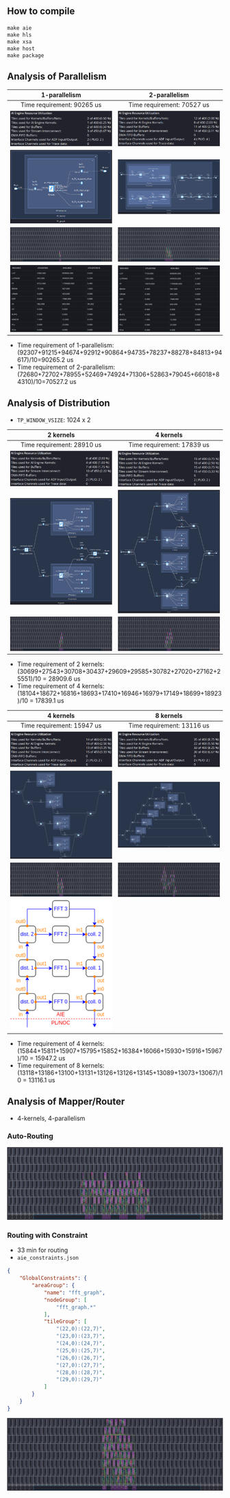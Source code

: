 ## How to compile
```
make aie
make hls
make xsa
make host
make package
```

## Analysis of Parallelism
| 1-parallelism | 2-parallelism |
| :---: | :---: |
| Time requirement: 90265 us | Time requirement: 70527 us |
| ![](./imp_result/paral_analysis/AIE_util_1_paral.png) | ![](./imp_result/paral_analysis/AIE_util_2_paral.png) | 
| ![](./imp_result/paral_analysis/graph_1_paral.png) | ![](./imp_result/paral_analysis/graph_2_paral.png) | 
| ![](./imp_result/paral_analysis/array_1_paral.png) | ![](./imp_result/paral_analysis/array_2_paral.png) | 
| ![](./imp_result/paral_analysis/PL_util_1_paral.png) | ![](./imp_result/paral_analysis/PL_util_2_paral.png) | 
* Time requirement of 1-parallelism: (92307+91215+94674+92912+90864+94735+78237+88278+84813+94617)/10=90265.2 us 
* Time requirement of 2-parallelism: (72680+72702+78955+52469+74924+71306+52863+79045+66018+84310)/10=70527.2 us

## Analysis of Distribution
* `TP_WINDOW_VSIZE`: 1024 x 2

| 2 kernels | 4 kernels |
| :---: | :---: |
| Time requirement: 28910 us | Time requirement: 17839 us |
| ![](./imp_result/dist_analysis/AIE_util_2_kn.png) | ![](./imp_result/dist_analysis/AIE_util_4_kn.png) |
| ![](./imp_result/dist_analysis/graph_2_kn.png) | ![](./imp_result/dist_analysis/graph_4_kn.png) |
| ![](./imp_result/dist_analysis/array_2_kn.png) | ![](./imp_result/dist_analysis/array_4_kn.png) |
* Time requirement of 2 kernels: (30699+27543+30708+30437+29609+29585+30782+27020+27162+25551)/10 = 28909.6 us
* Time requirement of 4 kernels: (18104+18672+16816+18693+17410+16946+16979+17149+18699+18923)/10 = 17839.1 us

| 4 kernels | 8 kernels |
| :---: | :---: |
| Time requirement: 15947 us | Time requirement: 13116 us |
| ![](./imp_result/dist_analysis/aie_util_4_kn_acc.png) | ![](./imp_result/dist_analysis/aie_util_8_kn_acc.png) |
| ![](./imp_result/dist_analysis/graph_4_kn_acc.png) | ![](./imp_result/dist_analysis/graph_8_kn_acc.png) |
| ![](./imp_result/dist_analysis/array_4_kn_acc.png) | ![](./imp_result/dist_analysis/array_8_kn_acc.png) |
| ![](./imp_result/dist_acc_blk_dgm.png) |  |
* Time requirement of 4 kernels: (15844+15811+15907+15795+15852+16384+16066+15930+15916+15967)/10 = 15947.2 us
* Time requirement of 8 kernels: (13118+13186+13100+13131+13126+13126+13145+13089+13073+13067)/10 = 13116.1 us

## Analysis of Mapper/Router
* 4-kernels, 4-parallelism
### Auto-Routing
![](./imp_result/mp_rt_analysis/four_paral_auto.png)
### Routing with Constraint
* 33 min for routing
* `aie_constraints.json`
```json
{
    "GlobalConstraints": {
        "areaGroup": {
            "name": "fft_graph",
            "nodeGroup": [
                "fft_graph.*"
            ],
            "tileGroup": [
                "(22,0):(22,7)",
                "(23,0):(23,7)",
                "(24,0):(24,7)",
                "(25,0):(25,7)",
                "(26,0):(26,7)",
                "(27,0):(27,7)",
                "(28,0):(28,7)",
                "(29,0):(29,7)"
            ]
        }
    }
}
```
![](./imp_result/mp_rt_analysis/four_paral_with_constraint.png)